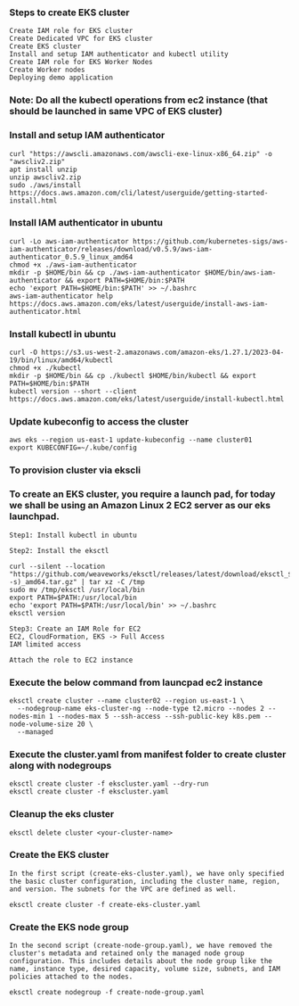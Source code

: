 ### Steps to create EKS cluster
```
Create IAM role for EKS cluster
Create Dedicated VPC for EKS cluster
Create EKS cluster
Install and setup IAM authenticator and kubectl utility
Create IAM role for EKS Worker Nodes
Create Worker nodes
Deploying demo application 
```

### Note: Do all the kubectl operations from ec2 instance (that should be launched in same VPC of EKS cluster)

### Install and setup IAM authenticator
```
curl "https://awscli.amazonaws.com/awscli-exe-linux-x86_64.zip" -o "awscliv2.zip"
apt install unzip
unzip awscliv2.zip
sudo ./aws/install
https://docs.aws.amazon.com/cli/latest/userguide/getting-started-install.html
```

### Install IAM authenticator in ubuntu
```
curl -Lo aws-iam-authenticator https://github.com/kubernetes-sigs/aws-iam-authenticator/releases/download/v0.5.9/aws-iam-authenticator_0.5.9_linux_amd64
chmod +x ./aws-iam-authenticator
mkdir -p $HOME/bin && cp ./aws-iam-authenticator $HOME/bin/aws-iam-authenticator && export PATH=$HOME/bin:$PATH
echo 'export PATH=$HOME/bin:$PATH' >> ~/.bashrc
aws-iam-authenticator help
https://docs.aws.amazon.com/eks/latest/userguide/install-aws-iam-authenticator.html
```

### Install kubectl in ubuntu
```
curl -O https://s3.us-west-2.amazonaws.com/amazon-eks/1.27.1/2023-04-19/bin/linux/amd64/kubectl
chmod +x ./kubectl
mkdir -p $HOME/bin && cp ./kubectl $HOME/bin/kubectl && export PATH=$HOME/bin:$PATH
kubectl version --short --client
https://docs.aws.amazon.com/eks/latest/userguide/install-kubectl.html
```

### Update kubeconfig to access the cluster
```
aws eks --region us-east-1 update-kubeconfig --name cluster01
export KUBECONFIG=~/.kube/config
```

### To provision cluster via ekscli
### To create an EKS cluster, you require a launch pad, for today we shall be using an Amazon Linux 2 EC2 server as our eks launchpad.

```
Step1: Install kubectl in ubuntu

Step2: Install the eksctl

curl --silent --location "https://github.com/weaveworks/eksctl/releases/latest/download/eksctl_$(uname -s)_amd64.tar.gz" | tar xz -C /tmp
sudo mv /tmp/eksctl /usr/local/bin
export PATH=$PATH:/usr/local/bin
echo 'export PATH=$PATH:/usr/local/bin' >> ~/.bashrc
eksctl version

Step3: Create an IAM Role for EC2
EC2, CloudFormation, EKS -> Full Access
IAM limited access

Attach the role to EC2 instance
```

### Execute the below command from launcpad ec2 instance
```
eksctl create cluster --name cluster02 --region us-east-1 \
  --nodegroup-name eks-cluster-ng --node-type t2.micro --nodes 2 --nodes-min 1 --nodes-max 5 --ssh-access --ssh-public-key k8s.pem --node-volume-size 20 \
  --managed
```

### Execute the cluster.yaml from manifest folder to create cluster along with nodegroups
```
eksctl create cluster -f ekscluster.yaml --dry-run
eksctl create cluster -f ekscluster.yaml
```

### Cleanup the eks cluster
```
eksctl delete cluster <your-cluster-name>
```

### Create the EKS cluster
```
In the first script (create-eks-cluster.yaml), we have only specified the basic cluster configuration, including the cluster name, region, and version. The subnets for the VPC are defined as well.
```
```
eksctl create cluster -f create-eks-cluster.yaml
```

### Create the EKS node group
```
In the second script (create-node-group.yaml), we have removed the cluster's metadata and retained only the managed node group configuration. This includes details about the node group like the name, instance type, desired capacity, volume size, subnets, and IAM policies attached to the nodes.
```
```
eksctl create nodegroup -f create-node-group.yaml
```